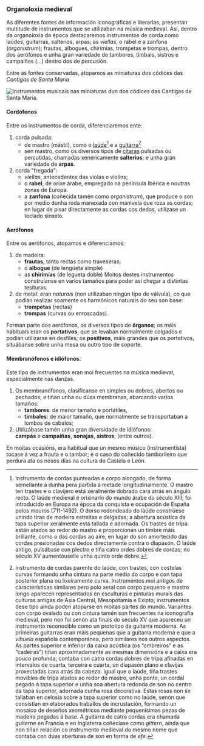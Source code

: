 ### Organoloxía medieval

As diferentes fontes de información iconográficas e literarias, presentan multitude de instrumentos que se utilizaban na música medieval. Así, dentro da organoloxía da época destacaremos instrumentos de corda como laúdes, guitarras, salterios, arpas; as *viellas*, o rabel e a zanfona (*organistrum*); frautas, albogues, chirimías, trompetas e trompas, dentro dos aerófonos e unha gran variedade de tambores, timbais, sistros e campaíñas (...) dentro dos de percusión.

Entre as fontes conservadas, atopamos as miniaturas dos códices das *Cantigas de Santa María*

![Instrumentos musicais nas miniaturas dun dos
códices das Cantigas de Santa María.](https://www.franciscocallejo.es/hm4/monodiaprofana/instrumentos.png "Miniatura dun dos códices das Cantigas de Santa María")



#### Cordófonos
Entre os instrumentos de corda, diferenciaremos ente:
1. corda pulsada: 
	- de mastro (mástil), como o [laúde](https://gl.wikipedia.org/wiki/La%C3%BAde)[^def:Laúde] e a [guitarra](https://es.wikipedia.org/wiki/Guitarra)[^def:Guitarra] 
	- sen mastro, como os diversos tipos de [cítaras](https://es.wikipedia.org/wiki/C%C3%ADtara) pulsadas ou percutidas, chamadas xenericamente **salterios**; e unha gran variedade de **arpas**. 
2. corda "fregada":
	- *viellas*, antecedentes das violas e violíns; 
	- o **rabel**, de orixe árabe, empregado na península Ibérica e noutras zonas de Europa. 
	- a **zanfona** (coñecida tamén como _organistrum_),  que produce o son por medio dunha roda manexada con manivela que roza as cordas; en lugar de pisar directamente as cordas cos dedos, utilízase un teclado sinxelo.

[^def:Laúde]: Instrumento de cordas punteadas e corpo alongado, de forma semellante á dunha pera partida á metade longitudinalmente. O mastro ten trastes e o clavijero está xeralmente dobrado cara atrás en ángulo recto.  O laúde medieval é orixinario do mundo árabe do século XIII; foi introducido en Europa na época da conquista e ocupación de España polos mouros (711-1492). O dorso redondeado do laúde constrúese unindo tiras de madeira estreitas e delgadas; a abertura acústica da tapa superior xeralmente está tallada e adornada. Os trastes de tripa están atados ao redor do mastro e proporcionan un timbre máis brillante, como o das cordas ao aire, en lugar do son amortecido das cordas presionadas cos dedos directamente contra o diapasón. O laúde antigo, pulsábase cun plectro e tiña catro ordes dobres de cordas; no século XV aumentóuselle unha quinto orde dobre.

[^def:Guitarra]: Instrumento de cordas parente do laúde, con trastes, con costelas curvas formando unha cintura na parte media do corpo e con tapa posterior plana ou lixeiramente curva. Instrumentos moi antigos de características similares pero polo xeral con corpo pequeno e mastro longo aparecen representados en esculturas e pinturas murais das culturas antigas de Asia Central, Mesopotamia e Exipto; instrumentos dese tipo aínda poden atoparse en moitas partes do mundo. Variantes con corpo ovalado ou con cintura tamén son frecuentes na iconografía medieval, pero non foi senón ata finais do século XV que apareceu un instrumento reconocible como un prototipo da guitarra moderna. As primeiras guitarras eran máis pequenas que a guitarra moderna e que a *vihuela* española contemporánea, pero similares nos outros aspectos. As partes superior e inferior da caixa acústica (os “ombreiros” e as “cadeiras”) tiñan aproximadamente as mesmas dimensións e a caixa era pouco profunda; contaba con catro cordas dobres de tripa afinadas en intervalos de cuarta, terceira e cuarta, un diapasón plano e clavijas proxectadas cara atrás da cabeza. Igual que o laúde, tiña trastes movibles de tripa atados ao redor do mastro, unha ponte, un cordal pegado á tapa superior e unha soa abertura redonda de son no centro da tapa superior, adornada cunha rosa decorativa. Estas rosas non se tallaban en celosía sobre a tapa superior como no laúde, senón que consistían en elaborados traballos de incrustación, formando un mosaico de deseños xeométricos mediante pequenísimas pezas de madeira pegadas á base. A guitarra de catro cordas era chamada *guiterne* en Francia e en Inglaterra coñecíase como *gittern*, aínda que non tiñan relación co instrumento medieval do mesmo nome que contaba con dúas aberturas de son en forma de *efe*.

#### Aerófonos
Entre os aerófonos, atopamos e diferenciamos:
1. de madeira:
	- **frautas**, tanto rectas como traveseras; 
	- o **albogue** (de lengüeta simple)
	- as **chirimías** (de legueta doble) 
	Moitos destes instrumentos construíanse en varios tamaños para poder así chegar a distintas tesituras.
2. de metal: eran _naturais_ (non utilizaban ningún tipo de válvula), co que podían realizar soamente os harmónicos naturais do seu son base: 
	- **trompetas** (rectas) 
	- **trompas** (curvas ou enroscadas).

Forman parte dos aerófonos, os diversos tipos de **órganos**; os máis habituais eran os **portativos**, que se levaban normalmente colgados e podían utilizarse en desfiles; os **positivos**, máis grandes que os portativos, situábanse sobre unha mesa ou outro tipo de soporte.

#### Membranófonos e idiófonos.
Este tipo de instrumentos eran moi frecuentes na música medieval, especialmente nas danzas.
1. Os membranófonos, clasifícanse en simples ou dobres, abertos ou pechados, e tiñan unha ou dúas membranas, abarcando varios tamaños: 
	- **tambores**: de menor tamaño e portátiles,
	- **timbales**: de maior tamaño, que normalmente se transportaban a lombos de cabalos;
2. Utilizábase tamén unha gran diversidade de idiófonos: **campás** e **campaíñas**, **sonajas**, **sistros**, (entre outros).

En moitas ocasións, era habitual que un mesmo músico (instrumentista) tocase á vez a frauta e o tambor; é o caso do coñecido tamborileiro que perdura ata os nosos días na cultura de Castela e León.
